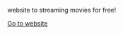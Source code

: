 website to streaming movies for free!


[Go to website](https://gagassss.github.io/website-streaming-movies/)
